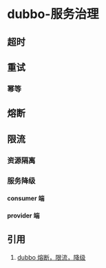 # dubbo-服务治理

## 超时

## 重试

### 幂等

## 熔断

## 限流

### 资源隔离

### 服务降级

#### consumer 端

#### provider 端

## 引用

1. [dubbo 熔断，限流，降级](https://blog.csdn.net/world_snow/article/details/79080314)